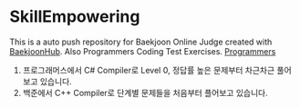# SkillEmpowering
This is a auto push repository for Baekjoon Online Judge created with [BaekjoonHub](https://github.com/BaekjoonHub/BaekjoonHub).
Also Programmers Coding Test Exercises. [Programmers](https://school.programmers.co.kr/)

1. 프로그래머스에서 C# Compiler로 Level 0, 정답률 높은 문제부터 차근차근 풀어보고 있습니다.
2. 백준에서 C++ Compiler로 단계별 문제들을 처음부터 플어보고 있습니다.
